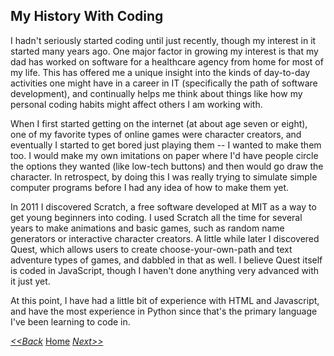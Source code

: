 ## My History With Coding

I hadn't seriously started coding until just recently, though my interest in it started many years ago. One major factor in growing my interest is that my dad has worked on software for a healthcare agency from home for most of my life. This has offered me a unique insight into the kinds of day-to-day activities one might have in a career in IT (specifically the path of software development), and continually helps me think about things like how my personal coding habits might affect others I am working with.

When I first started getting on the internet (at about age seven or eight), one of my favorite types of online games were character creators, and eventually I started to get bored just playing them -- I wanted to make them too. I would make my own imitations on paper where I'd have people circle the options they wanted (like low-tech buttons) and then would go draw the character. In retrospect, by doing this I was really trying to simulate simple computer programs before I had any idea of how to make them yet.

In 2011 I discovered Scratch, a free software developed at MIT as a way to get young beginners into coding. I used Scratch all the time for several years to make animations and basic games, such as random name generators or interactive character creators. A little while later I discovered Quest, which allows users to create choose-your-own-path and text adventure types of games, and dabbled in that as well. I believe Quest itself is coded in JavaScript, though I haven't done anything very advanced with it just yet.

At this point, I have had a little bit of experience with HTML and Javascript, and have the most experience in Python since that's the primary language I've been learning to code in.

[_<<Back_](Volunteerwork_and_Community_Involvement.md "volunteerwork and etc.") [Home](README.md) [_Next>>_](Hobbies_and_Interests.md "hobbies and interests")
